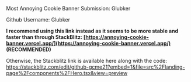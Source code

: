 Most Annoying Cookie Banner Submission: Glubker

Github Username: Glubker

**I recommend using this link instead as it seems to be more stable and faster than through StackBlitz:
[https://annoying-cookie-banner.vercel.app/](https://annoying-cookie-banner.vercel.app/)   (RECOMMENDED)**



Otherwise, the Stackblitz link is available here along with the code:
https://stackblitz.com/edit/github-gcme21?embed=1&file=src%2Flanding-page%2Fcomponents%2FHero.tsx&view=preview

